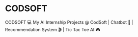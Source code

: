 # CODSOFT
CODSOFT 💻 My AI Internship Projects @ CodSoft | Chatbot 🤖 | Recommendation System 🎬 | Tic Tac Toe AI 🎮 
